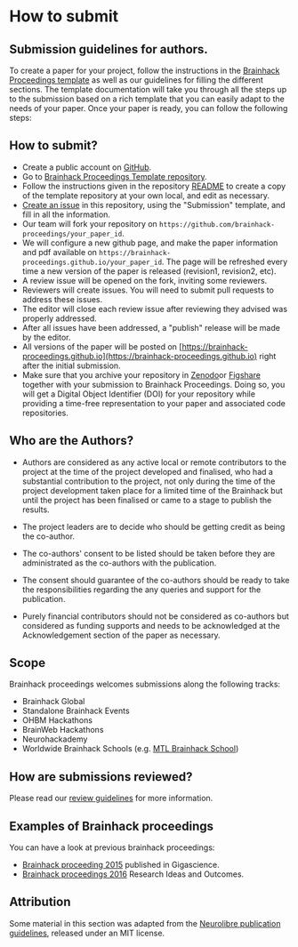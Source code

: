 # How to submit

## Submission guidelines for authors.

To create a paper for your project, follow the instructions in the [Brainhack Proceedings template](https://github.com/brainhack-proceedings/template) as well as our guidelines for filling the different sections. The template documentation will take you through all the steps up to the submission based on a rich template that you can easily adapt to the needs of your paper.
Once your paper is ready, you can follow the following steps:

## How to submit?

 - Create a public account on [GitHub](https://github.com/).
 - Go to [Brainhack Proceedings Template repository](https://github.com/brainhack-proceedings/template).
 - Follow the instructions given in the repository [README](https://github.com/brainhack-proceedings/template/blob/master/README.md)
 to create a copy of the template repository at your own local, and edit as necessary.
 - [Create an issue](https://github.com/brainhack-proceedings/submit/issues/new) in this repository, using the "Submission" template, and fill in all the information.
 - Our team will fork your repository on `https://github.com/brainhack-proceedings/your_paper_id`.
 - We will configure a new github page, and make the paper information and pdf available on `https://brainhack-proceedings.github.io/your_paper_id`. The page will be refreshed every time a new version of the paper is released (revision1, revision2, etc).
 - A review issue will be opened on the fork, inviting some reviewers.
 - Reviewers will create issues. You will need to submit pull requests to address these issues.
 - The editor will close each review issue after reviewing they advised was properly addressed.
 - After all issues have been addressed, a "publish" release will be made by the editor.
 - All versions of the paper will be posted on [https://brainhack-proceedings.github.io](https://brainhack-proceedings.github.io) right after the initial submission.
 - Make sure that you archive your repository in [Zenodo](https://guides.github.com/activities/citable-code/)or [Figshare](https://mozillascience.github.io/code-research-object/) together with your submission to Brainhack Proceedings. Doing so, you will get a Digital Object Identifier (DOI) for your repository while providing a time-free representation to your paper and associated code repositories.

## Who are the Authors?

- Authors are considered as any active local or remote contributors to the project at the time of the project developed and finalised, who had a substantial contribution to the project, not only during the time of the project development taken place for a limited time of the Brainhack but until the project has been finalised or came to a stage to publish the results.

- The project leaders are to decide who should be getting credit as being the co-author.

- The co-authors' consent to be listed should be taken before they are administrated as the co-authors with the publication.

- The consent should guarantee of the co-authors should be ready to take the responsibilities regarding the any queries and support for the publication.

- Purely financial contributors should not be considered as co-authors but considered as funding supports and needs to be acknowledged at the Acknowledgement section of the paper as necessary.

## Scope

Brainhack proceedings welcomes submissions along the following tracks:
 - Brainhack Global
 - Standalone Brainhack Events
 - OHBM Hackathons
 - BrainWeb Hackathons
 - Neurohackademy
 - Worldwide Brainhack Schools (e.g. [MTL Brainhack School](https://school.brainhackmtl.org/register/))

## How are submissions reviewed?

Please read our [review guidelines](REVIEWERS.md) for more information.


## Examples of Brainhack proceedings

You can have a look at previous brainhack proceedings:
 * [Brainhack proceeding 2015](https://gigascience.biomedcentral.com/articles/10.1186/s13742-016-0147-0) published in Gigascience.
 * [Brainhack proceedings 2016](https://riojournal.com/topical_collection/71) Research Ideas and Outcomes.

## Attribution
Some material in this section was adapted from the [Neurolibre publication guidelines](https://docs.neurolibre.com/en/latest/), released under an MIT license.
